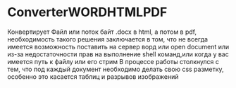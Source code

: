 # ConverterWORDHTMLPDF
Конвертирует Файл или поток байт .docx в html, а потом в pdf, необходимость такого решения заключается в том, что не всегда имеется возможность поставить на сервер ворд или open document
или из-за недостаточности прав на выполнение shell команд,или когда у вас имеется путь к файлу или его стрим
В процессе работы столкнулся с тем, что под каждый документ необходимо делать свою css разметку, особенно это касается таблиц и разрывов изображений
